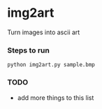 # img2art
Turn images into ascii art

### Steps to run
`python img2art.py sample.bmp`

### TODO
- add more things to this list
